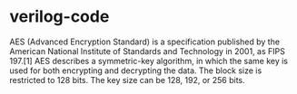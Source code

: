 # verilog-code  
AES (Advanced Encryption Standard) is a specification published by the American
National Institute of Standards and Technology in 2001, as FIPS 197.[1]
AES describes a symmetric-key algorithm, in which the same key is used for both
encrypting and decrypting the data. The block size is restricted to 128 bits. The key size
can be 128, 192, or 256 bits.
